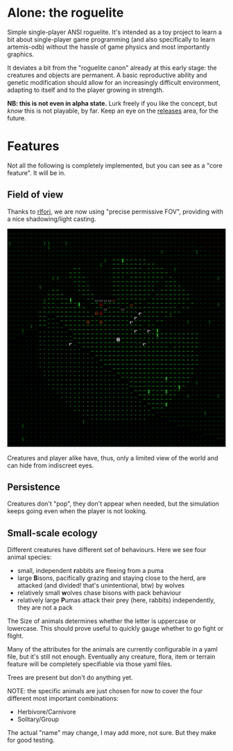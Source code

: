 # Alone: the roguelite

Simple single-player ANSI roguelite. It's intended as a toy project to learn a bit about single-player game programming
(and also specifically to learn artemis-odb) without the hassle of game physics and most importantly graphics.

It deviates a bit from the "roguelite canon" already at this early stage: the creatures and objects are permanent.
A basic reproductive ability and genetic modification should allow for an increasingly difficult environment,
adapting to itself and to the player growing in strength.

**NB: this is not even in alpha state.** Lurk freely if you like the concept, but *know* this is not playable, by far. Keep an eye on the [releases](https://github.com/fabioticconi/alone-the-roguelite/releases) area, for the future.

# Features

Not all the following is completely implemented, but you can see as a "core feature". It will be in.

## Field of view

Thanks to [rlforj](https://github.com/kba/rlforj), we are now using "precise permissive FOV", providing with a nice shadowing/light casting.

![alt tag](screenshots/screenshot.png)

Creatures and player alike have, thus, only a limited view of the world and can hide from indiscreet eyes.

## Persistence

Creatures don't "pop", they don't appear when needed, but the simulation keeps going even when the player is not looking.

## Small-scale ecology

Different creatures have different set of behaviours. Here we see four animal species:

- small, independent **r**abbits are fleeing from a puma
- large **B**isons, pacifically grazing and staying close to the herd, are attacked (and divided! that's unintentional, btw) by wolves
- relatively small **w**olves chase bisons with pack behaviour
- relatively large **P**umas attack their prey (here, rabbits) independently, they are not a pack

The Size of animals determines whether the letter is uppercase or lowercase. This should prove useful to quickly gauge whether to go fight or flight.

Many of the attributes for the animals are currently configurable in a yaml file, but it's still not enough.
Eventually any creature, flora, item or terrain feature will be completely specifiable via those yaml files.

Trees are present but don't do anything yet.

NOTE: the specific animals are just chosen for now to cover the four different most important combinations:

- Herbivore/Carnivore
- Solitary/Group

The actual "name" may change, I may add more, not sure. But they make for good testing.
